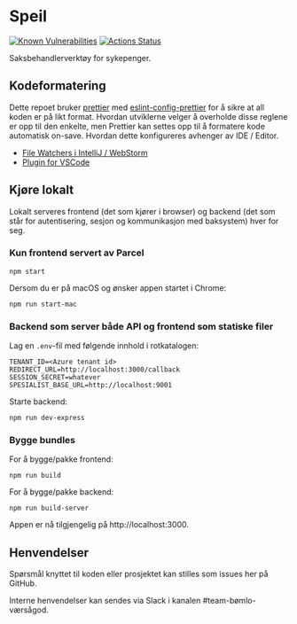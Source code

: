 # Speil

[![Known Vulnerabilities](https://snyk.io/test/github/navikt/helse-speil/badge.svg)](https://snyk.io/test/github/navikt/helse-speil)
[![Actions Status](https://github.com/navikt/helse-speil/workflows/master/badge.svg)](https://github.com/navikt/helse-speil/actions)

Saksbehandlerverktøy for sykepenger.

## Kodeformatering

Dette repoet bruker [prettier](https://prettier.io/) med [eslint-config-prettier](https://github.com/prettier/eslint-config-prettier)
for å sikre at all koden er på likt format. Hvordan utviklerne velger å overholde disse reglene er opp til den enkelte, men
Prettier kan settes opp til å formatere kode automatisk on-save. Hvordan dette konfigureres avhenger av IDE / Editor.

-   [File Watchers i IntelliJ / WebStorm](https://prettier.io/docs/en/webstorm.html)
-   [Plugin for VSCode](https://github.com/prettier/prettier-vscode)

## Kjøre lokalt

Lokalt serveres frontend (det som kjører i browser) og backend (det som står for autentisering, sesjon og kommunikasjon med baksystem) hver for seg.

### Kun frontend servert av Parcel

```
npm start
```

Dersom du er på macOS og ønsker appen startet i Chrome:

```
npm run start-mac
```

### Backend som server både API og frontend som statiske filer

Lag en `.env`-fil med følgende innhold i rotkatalogen:

```
TENANT_ID=<Azure tenant id>
REDIRECT_URL=http://localhost:3000/callback
SESSION_SECRET=whatever
SPESIALIST_BASE_URL=http://localhost:9001
```

Starte backend:

```
npm run dev-express
```

### Bygge bundles

For å bygge/pakke frontend:

```
npm run build
```

For å bygge/pakke backend:

```
npm run build-server
```

Appen er nå tilgjengelig på http://localhost:3000.

## Henvendelser

Spørsmål knyttet til koden eller prosjektet kan stilles som issues her på GitHub.

Interne henvendelser kan sendes via Slack i kanalen #team-bømlo-værsågod.
